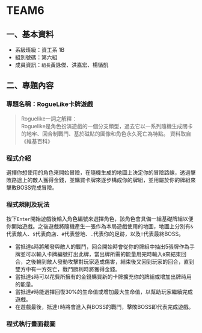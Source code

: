 # TEAM6
## 一、基本資料
* 系級班級：資工系 1B
* 組別號碼：第六組
* 成員資訊：`組長`黃詠傑、洪嘉宏、楊循凱
## 二、專題內容
### 專題名稱：RogueLike卡牌遊戲
> Roguelike一詞之解釋：<br>
> Roguelike是角色扮演遊戲的一個分支類型，過去它以一系列隨機生成關卡的地牢、回合制戰鬥、基於磁貼的圖像和角色永久死亡為特點。
> 資料取自《維基百科》
### 程式介紹
選擇你想使用的角色來開始冒險，在隨機生成的地圖上決定你的冒險路線，透過擊敗路途上的敵人獲得金錢，並購買卡牌來逐步構成你的牌組，並用屬於你的牌組來擊敗BOSS完成冒險。
### 程式規則及玩法
按下`Enter`開始遊戲後輸入角色編號來選擇角色，該角色會具備一組基礎牌組以便你開始遊戲。之後遊戲將隨機產生一張作為本局遊戲使用的地圖，地圖上分別有`&`代表敵人、`$`代表商店、`#`代表營地、`.`代表你的足跡，以及`!`代表最終BOSS。
* 當抵達`&`時將觸發與敵人的戰鬥，回合開始時會從你的牌組中抽出5張牌作為手牌並可以輸入卡牌編號打出此牌，當出牌所需的能量用完時輸入`0`來結束回合，之後輪到敵人發動攻擊對玩家造成傷害，結束後又回到玩家的回合，直到雙方中有一方死亡，戰鬥勝利時將獲得金錢。
* 當抵達`$`時可以花費所擁有的金錢購買新的卡牌擴充你的牌組或增加出牌時用的能量。
* 當抵達`#`時能選擇回復30%的生命值或增加最大生命值，以幫助玩家繼續完成遊戲。
* 在遊戲最後，抵達`!`時將會進入與BOSS的戰鬥，擊敗BOSS即代表完成遊戲。
### 程式執行畫面截圖
